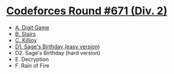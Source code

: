# [Codeforces Round #671 (Div. 2)](https://codeforces.com/contest/1419)

- [A. Digit Game](https://github.com/wingkwong/competitive-programming/blob/master/codeforces/contests/1419/A.cpp)
- [B. Stairs](https://github.com/wingkwong/competitive-programming/blob/master/codeforces/contests/1419/B.cpp)
- [C. Killjoy](https://github.com/wingkwong/competitive-programming/blob/master/codeforces/contests/1419/C.cpp)
- [D1. Sage's Birthday (easy version)](https://github.com/wingkwong/competitive-programming/blob/master/codeforces/contests/1419/D1.cpp)
- D2. Sage's Birthday (hard version)
- E. Decryption
- F. Rain of Fire